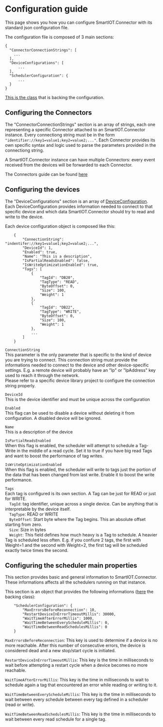 # Configuration guide

This page shows you how you can configure SmartIOT.Connector with its standard json configuration file.

The configuration file is composed of 3 main sections:

```
{
  "ConnectorConnectionStrings": [
	...
  ],
  "DeviceConfigurations": [
      ...
  ],
  "SchedulerConfiguration": {
      ...
  }
}
```

[This is the class](../Core/SmartIOT.Connector.Core/SmartIotConnectorConfiguration.cs) that is backing the configuration.

## Configuring the Connectors

The "ConnectorConnectionStrings" section is an array of strings, each one representing a specific Connector attached to an SmartIOT.Connector instance.
Every connectiong string must be in the form ```"identifier://key1=value1;key2=value2;..."```.
Each Connector provides its own specific syntax and logic used to parse the parameters provided in the connectiong string.

A SmartIOT.Connector instance can have multiple Connectors: every event received from the devices will be forwarded to each Connector.

The Connectors guide can be found [here](Connectors.md)

## Configuring the devices

The "DeviceConfigurations" section is an array of [DeviceConfiguration](../Core/SmartIOT.Connector.Core/Conf/DeviceConfiguration.cs).
Each DeviceConfiguration provides information needed to connect to that specific device and which data SmartIOT.Connector should try to read and write to the device.

Each device configuration object is composed like this:
```
    {
        "ConnectionString": "indentifer://key1=value1;key2=value2;...",
        "DeviceId": 1,
        "Enabled": true,
        "Name": "This is a description",
        "IsPartialReadsEnabled": false,
        "IsWriteOptimizationEnabled": true,
        "Tags": [
            {
                "TagId": "DB20",
                "TagType": "READ",
                "ByteOffset": 0,
                "Size": 100,
                "Weight": 1
            },
            {
                "TagId": "DB22",
                "TagType": "WRITE",
                "ByteOffset": 0,
                "Size": 100,
                "Weight": 1
            },
            ...
        ]
    }
```

<code>ConnectionString</code><br>
This parameter is the only parameter that is specific to the kind of device you are trying to connect.
This connection string must provide the informations needed to connect to the device and other device-specific settings.
E.g. a remote device will probably have an "Ip" or "IpAddress" key used to reach it through the network.<br>
Please refer to a specific device library project to configure the connection string properly.

<code>DeviceId</code><br>
This is the device identifier and must be unique across the configuration

<code>Enabled</code><br>
This flag can be used to disable a device without deleting it from configuration. A disabled device will be ignored.

<code>Name</code><br>
This is a description of the device

<code>IsPartialReadsEnabled</code><br>
When this flag is enabled, the scheduler will attempt to schedule a Tag-Write in the middle of a read cycle. Set it to true if you have big read Tags and want to boost the performance of tag writes.

<code>IsWriteOptimizationEnabled</code><br>
When this flag is enabled, the scheduler will write to tags just the portion of the data that has been changed from last write. Enable it to boost the write performance.

<code>Tags</code><br>
Each tag is configured is its own section. A Tag can be just for READ or just for WRITE.<br>
&emsp;<code>TagId</code>: tag identifier, unique across a single device. Can be anything that is interpretable by the device itself.<br>
&emsp;<code>TagType</code>: READ or WRITE<br>
&emsp;<code>ByteOffset</code>: Start byte where the Tag begins. This an absolute offset starting from zero.<br>
&emsp;<code>Size</code>: Size in bytes<br>
&emsp;<code>Weight</code>: This field defines how much heavy is a Tag to schedule. A heavier Tag is scheduled less often. E.g. if you confiure 2 tags, the first with Weight=1 and the second with Weight=2, the first tag will be scheduled exactly twice times the second.

## Configuring the scheduler main properties

This section provides basic and general information to SmartIOT.Connector. These informations affects all the schedulers running on that instance.

This section is an object that provides the following informations ([here](../Core/SmartIOT.Connector.Core/Conf/SchedulerConfiguration.cs) the backing class):
```
	"SchedulerConfiguration": {
		"MaxErrorsBeforeReconnection": 10,
		"RestartDeviceInErrorTimeoutMillis": 30000,
		"WaitTimeAfterErrorMillis": 1000,
		"WaitTimeBetweenEveryScheduleMillis": 0,
		"WaitTimeBetweenReadSchedulesMillis": 0
	}
```

```MaxErrorsBeforeReconnection```: This key is used to determine if a device is no more reachable. After this number of consecutive errors, the device is considered dead and a new stop/start cycle is initiated.

```RestartDeviceInErrorTimeoutMillis```: This key is the time in milliseconds to wait before attempting a restart cycle when a device becomes no more reachable.

```WaitTimeAfterErrorMillis```: This key is the time in milliseconds to wait to schedule again a tag that encountered an error while reading or writing to it.

```WaitTimeBetweenEveryScheduleMillis```: This key is the time in milliseconds to wait between every schedule between every tag defined in a scheduler (read or write).

```WaitTimeBetweenReadSchedulesMillis```: This key is the time in milliseconds to wait between every read schedule for a single tag.
